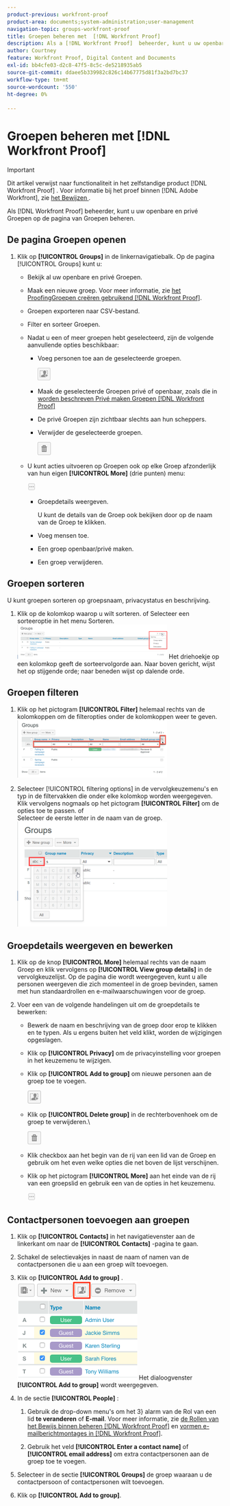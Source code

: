 ```yaml
---
product-previous: workfront-proof
product-area: documents;system-administration;user-management
navigation-topic: groups-workfront-proof
title: Groepen beheren met  [!DNL Workfront Proof]
description: Als a [!DNL Workfront Proof]  beheerder, kunt u uw openbare en privé Groepen op de pagina van Groepen beheren.
author: Courtney
feature: Workfront Proof, Digital Content and Documents
exl-id: bb4cfe03-d2c8-47f5-8c5c-de5218935ab5
source-git-commit: ddaee5b339982c826c14b67775d81f3a2bd7bc37
workflow-type: tm+mt
source-wordcount: '550'
ht-degree: 0%

---
```


# Groepen beheren met [!DNL Workfront Proof]

>[!IMPORTANT]
>
>Dit artikel verwijst naar functionaliteit in het zelfstandige product [!DNL Workfront Proof] . Voor informatie bij het proef binnen [!DNL Adobe Workfront], zie [ het Bewijzen ](../../../review-and-approve-work/proofing/proofing.md).

Als [!DNL Workfront Proof] beheerder, kunt u uw openbare en privé Groepen op de pagina van Groepen beheren.

## De pagina Groepen openen

1. Klik op **[!UICONTROL Groups]** in de linkernavigatiebalk.
Op de pagina [!UICONTROL Groups] kunt u:

   * Bekijk al uw openbare en privé Groepen.
   * Maak een nieuwe groep. Voor meer informatie, zie [ het ProofingGroepen creëren gebruikend  [!DNL Workfront Proof]](../../../workfront-proof/wp-mnguserscontacts/groups/create-proofing-groups.md).
   * Groepen exporteren naar CSV-bestand.
   * Filter en sorteer Groepen.
   * Nadat u een of meer groepen hebt geselecteerd, zijn de volgende aanvullende opties beschikbaar:

      * Voeg personen toe aan de geselecteerde groepen.

        ![ groups_page-add_people_btn.png ](assets/groups-page-add-people-btn-30x29.png)

      * Maak de geselecteerde Groepen privé of openbaar, zoals die in [ worden beschreven Privé maken Groepen  [!DNL Workfront Proof]](../../../workfront-proof/wp-mnguserscontacts/groups/make-groups-private.md)
      * De privé Groepen zijn zichtbaar slechts aan hun scheppers.
      * Verwijder de geselecteerde groepen.

        ![ pictogram van de Schrapping ](assets/trash-button.png)
   * U kunt acties uitvoeren op Groepen ook op elke Groep afzonderlijk van hun eigen **[!UICONTROL More]** (drie punten) menu:

     ![ Meer menu ](assets/more-button-small.png)

      * Groepdetails weergeven.

        U kunt de details van de Groep ook bekijken door op de naam van de Groep te klikken.
      * Voeg mensen toe.
      * Een groep openbaar/privé maken.
      * Een groep verwijderen.


## Groepen sorteren

U kunt groepen sorteren op groepsnaam, privacystatus en beschrijving.

1. Klik op de kolomkop waarop u wilt sorteren.
of
Selecteer een sorteeroptie in het menu Sorteren.
   ![ groups_page-Sort_menu.png ](assets/groups-page-sort-menu-350x80.png)
Het driehoekje op een kolomkop geeft de sorteervolgorde aan. Naar boven gericht, wijst het op stijgende orde; naar beneden wijst op dalende orde.

## Groepen filteren

1. Klik op het pictogram **[!UICONTROL Filter]** helemaal rechts van de kolomkoppen om de filteropties onder de kolomkoppen weer te geven.
   ![ Group_page-Filter_icon_and_options.png ](assets/group-page-filter-icon-and-options-350x134.png)

1. Selecteer [!UICONTROL filtering options] in de vervolgkeuzemenu&#39;s en typ in de filtervakken die onder elke kolomkop worden weergegeven. Klik vervolgens nogmaals op het pictogram **[!UICONTROL Filter]** om de opties toe te passen.
of\
   Selecteer de eerste letter in de naam van de groep.
   ![ groups_page-filtering_by_letter.png ](assets/groups-page-filtering-by-letter-350x245.png)

## Groepdetails weergeven en bewerken

1. Klik op de knop **[!UICONTROL More]** helemaal rechts van de naam Groep en klik vervolgens op **[!UICONTROL View group details]** in de vervolgkeuzelijst.
Op de pagina die wordt weergegeven, kunt u alle personen weergeven die zich momenteel in de groep bevinden, samen met hun standaardrollen en e-mailwaarschuwingen voor de groep.

1. Voer een van de volgende handelingen uit om de groepdetails te bewerken:

   * Bewerk de naam en beschrijving van de groep door erop te klikken en te typen. Als u ergens buiten het veld klikt, worden de wijzigingen opgeslagen.
   * Klik op **[!UICONTROL Privacy]** om de privacyinstelling voor groepen in het keuzemenu te wijzigen.
   * Klik op **[!UICONTROL Add to group]** om nieuwe personen aan de groep toe te voegen.

     ![ Add_to_Group_btn.png ](assets/add-to-group-btn.png)

   * Klik op **[!UICONTROL Delete group]** in de rechterbovenhoek om de groep te verwijderen.\

     ![ Prullenbak_button.png ](assets/trash-button.png)

   * Klik checkbox aan het begin van de rij van een lid van de Groep en gebruik om het even welke opties die net boven de lijst verschijnen.
   * Klik op het pictogram **[!UICONTROL More]** aan het einde van de rij van een groepslid en gebruik een van de opties in het keuzemenu.

     ![ More_button_small.png ](assets/more-button-small.png)

## Contactpersonen toevoegen aan groepen

1. Klik op **[!UICONTROL Contacts]** in het navigatievenster aan de linkerkant om naar de **[!UICONTROL Contacts]** -pagina te gaan.

1. Schakel de selectievakjes in naast de naam of namen van de contactpersonen die u aan een groep wilt toevoegen.
1. Klik op **[!UICONTROL Add to group]** .
   ![ toevoegen aan groep ](assets/screenshot-2018-04-06-15-27-17.png)
Het dialoogvenster **[!UICONTROL Add to group]** wordt weergegeven.

1. In de sectie **[!UICONTROL People]** :

   1. Gebruik de drop-down menu&#39;s om het 3} alarm van de Rol van een lid **te veranderen** of **E-mail**. Voor meer informatie, zie [ de Rollen van het Bewijs binnen beheren  [!DNL Workfront Proof]](../../../workfront-proof/wp-work-proofsfiles/share-proofs-and-files/manage-proof-roles.md) en [ vormen e-mailberichtmontages in  [!DNL Workfront Proof]](../../../workfront-proof/wp-emailsntfctns/email-alerts/config-email-notification-settings-wp.md).

   1. Gebruik het veld **[!UICONTROL Enter a contact name]** of **[!UICONTROL email address]** om extra contactpersonen aan de groep toe te voegen.

1. Selecteer in de sectie **[!UICONTROL Groups]** de groep waaraan u de contactpersoon of contactpersonen wilt toevoegen.
1. Klik op **[!UICONTROL Add to group]**.

